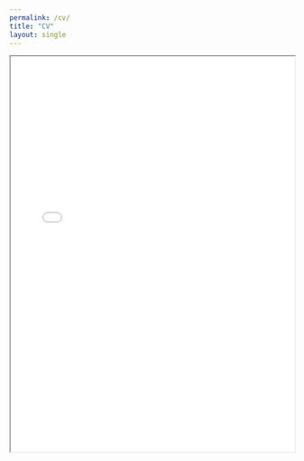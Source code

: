 ```yaml
---
permalink: /cv/
title: "CV"
layout: single
---
```

<div style="width: 100%; height:700">
<iframe src="/CV_Lu_Sep2023.pdf" width="100%" height="700">
This browser does not support PDFs. Please download the PDF to view it: <a href="/CV_Lu_Sep2023.pdf">Download PDF</a>
</iframe>
</div>
